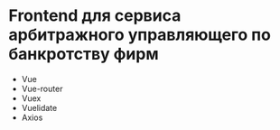 # Frontend для сервиса арбитражного управляющего по банкротству фирм
- Vue
- Vue-router
- Vuex
- Vuelidate
- Axios
